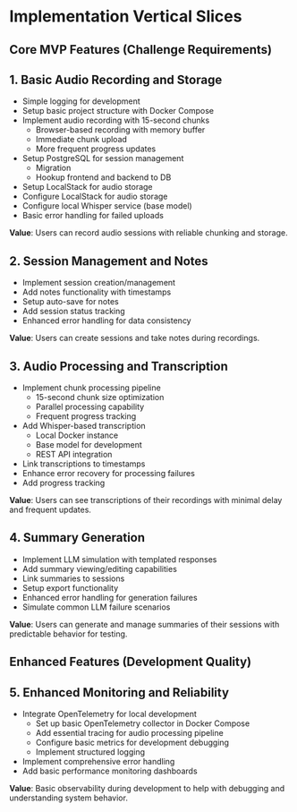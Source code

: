 # Implementation Vertical Slices

## Core MVP Features (Challenge Requirements)

## 1. Basic Audio Recording and Storage
- Simple logging for development
- Setup basic project structure with Docker Compose
- Implement audio recording with 15-second chunks
  - Browser-based recording with memory buffer
  - Immediate chunk upload
  - More frequent progress updates
- Setup PostgreSQL for session management
  - Migration
  - Hookup frontend and backend to DB
- Setup LocalStack for audio storage
- Configure LocalStack for audio storage
- Configure local Whisper service (base model)
- Basic error handling for failed uploads

**Value**: Users can record audio sessions with reliable chunking and storage.

## 2. Session Management and Notes
- Implement session creation/management
- Add notes functionality with timestamps
- Setup auto-save for notes
- Add session status tracking
- Enhanced error handling for data consistency

**Value**: Users can create sessions and take notes during recordings.

## 3. Audio Processing and Transcription
- Implement chunk processing pipeline
  - 15-second chunk size optimization
  - Parallel processing capability
  - Frequent progress tracking
- Add Whisper-based transcription
  - Local Docker instance
  - Base model for development
  - REST API integration
- Link transcriptions to timestamps
- Enhance error recovery for processing failures
- Add progress tracking

**Value**: Users can see transcriptions of their recordings with minimal delay and frequent updates.

## 4. Summary Generation
- Implement LLM simulation with templated responses
- Add summary viewing/editing capabilities
- Link summaries to sessions
- Setup export functionality
- Enhanced error handling for generation failures
- Simulate common LLM failure scenarios

**Value**: Users can generate and manage summaries of their sessions with predictable behavior for testing.

## Enhanced Features (Development Quality)

## 5. Enhanced Monitoring and Reliability
- Integrate OpenTelemetry for local development
  - Set up basic OpenTelemetry collector in Docker Compose
  - Add essential tracing for audio processing pipeline
  - Configure basic metrics for development debugging
  - Implement structured logging
- Implement comprehensive error handling
- Add basic performance monitoring dashboards

**Value**: Basic observability during development to help with debugging and understanding system behavior.
